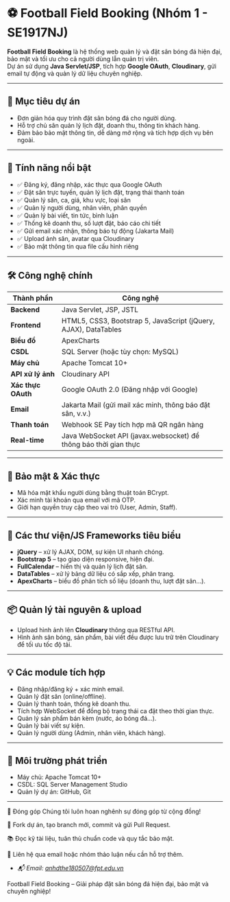 # ⚽ Football Field Booking (Nhóm 1 - SE1917NJ)

**Football Field Booking** là hệ thống web quản lý và đặt sân bóng đá hiện đại, bảo mật và tối ưu cho cả người dùng lẫn quản trị viên.  
Dự án sử dụng **Java Servlet/JSP**, tích hợp **Google OAuth**, **Cloudinary**, gửi email tự động và quản lý dữ liệu chuyên nghiệp.

---

## 🎯 Mục tiêu dự án

- Đơn giản hóa quy trình đặt sân bóng đá cho người dùng.
- Hỗ trợ chủ sân quản lý lịch đặt, doanh thu, thông tin khách hàng.
- Đảm bảo bảo mật thông tin, dễ dàng mở rộng và tích hợp dịch vụ bên ngoài.

---

## 🚀 Tính năng nổi bật

- ✅ Đăng ký, đăng nhập, xác thực qua Google OAuth
- ✅ Đặt sân trực tuyến, quản lý lịch đặt, trạng thái thanh toán
- ✅ Quản lý sân, ca, giá, khu vực, loại sân
- ✅ Quản lý người dùng, nhân viên, phân quyền
- ✅ Quản lý bài viết, tin tức, bình luận
- ✅ Thống kê doanh thu, số lượt đặt, báo cáo chi tiết
- ✅ Gửi email xác nhận, thông báo tự động (Jakarta Mail)
- ✅ Upload ảnh sân, avatar qua Cloudinary
- ✅ Bảo mật thông tin qua file cấu hình riêng

---

## 🛠️ Công nghệ chính

| Thành phần        | Công nghệ                                                                 |
|-------------------|--------------------------------------------------------------------------|
| **Backend**       | Java Servlet, JSP, JSTL                                                  |
| **Frontend**      | HTML5, CSS3, Bootstrap 5, JavaScript (jQuery, AJAX), DataTables          |
| **Biểu đồ**       | ApexCharts                                                               |
| **CSDL**          | SQL Server (hoặc tùy chọn: MySQL)                                       |
| **Máy chủ**       | Apache Tomcat 10+                                                        |
| **API xử lý ảnh** | Cloudinary API                                                           |
| **Xác thực OAuth**| Google OAuth 2.0 (Đăng nhập với Google)                                 |
| **Email**         | Jakarta Mail (gửi mail xác minh, thông báo đặt sân, v.v.)               |
| **Thanh toán**    | Webhook SE Pay tích hợp mã QR ngân hàng           |
| **Real-time**     | Java WebSocket API (javax.websocket) để thông báo thời gian thực         |

---

## 🔐 Bảo mật & Xác thực

- Mã hóa mật khẩu người dùng bằng thuật toán BCrypt.
- Xác minh tài khoản qua email với mã OTP.
- Giới hạn quyền truy cập theo vai trò (User, Admin, Staff).

---

## 🧾 Các thư viện/JS Frameworks tiêu biểu

- **jQuery** – xử lý AJAX, DOM, sự kiện UI nhanh chóng.
- **Bootstrap 5** – tạo giao diện responsive, hiện đại.
- **FullCalendar** – hiển thị và quản lý lịch đặt sân.
- **DataTables** – xử lý bảng dữ liệu có sắp xếp, phân trang.
- **ApexCharts** – biểu đồ phân tích số liệu (doanh thu, lượt đặt sân...).

---

## 📦 Quản lý tài nguyên & upload

- Upload hình ảnh lên **Cloudinary** thông qua RESTful API.
- Hình ảnh sân bóng, sản phẩm, bài viết đều được lưu trữ trên Cloudinary để tối ưu tốc độ tải.

---

## 💡 Các module tích hợp

- Đăng nhập/đăng ký + xác minh email.
- Quản lý đặt sân (online/offline).
- Quản lý thanh toán, thống kê doanh thu.
- Tích hợp WebSocket để đồng bộ trạng thái ca đặt theo thời gian thực.
- Quản lý sản phẩm bán kèm (nước, áo bóng đá...).
- Quản lý bài viết sự kiện.
- Quản lý người dùng (Admin, nhân viên, khách hàng).

---

## 🧪 Môi trường phát triển

- Máy chủ: Apache Tomcat 10+
- CSDL: SQL Server Management Studio
- Quản lý dự án: GitHub, Git

---




👥 Đóng góp
Chúng tôi luôn hoan nghênh sự đóng góp từ cộng đồng!

🍴 Fork dự án, tạo branch mới, commit và gửi Pull Request.

📚 Đọc kỹ tài liệu, tuân thủ chuẩn code và quy tắc bảo mật.

💬 Liên hệ qua email hoặc nhóm thảo luận nếu cần hỗ trợ thêm.


- *📬 Email: anhdthe180507@fpt.edu.vn*

Football Field Booking – Giải pháp đặt sân bóng đá hiện đại, bảo mật và chuyên nghiệp!
